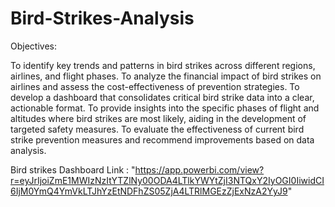# Bird-Strikes-Analysis
Objectives:

To identify key trends and patterns in bird strikes across different regions, airlines, and flight phases.
To analyze the financial impact of bird strikes on airlines and assess the cost-effectiveness of prevention strategies.
To develop a dashboard that consolidates critical bird strike data into a clear, actionable format.
To provide insights into the specific phases of flight and altitudes where bird strikes are most likely, aiding in the development of targeted safety measures.
To evaluate the effectiveness of current bird strike prevention measures and recommend improvements based on data analysis.


Bird strikes Dashboard Link : "https://app.powerbi.com/view?r=eyJrIjoiZmE1MWIzNzItYTZlNy00ODA4LTlkYWYtZjI3NTQxY2IyOGI0IiwidCI6IjM0YmQ4YmVkLTJhYzEtNDFhZS05ZjA4LTRlMGEzZjExNzA2YyJ9"
